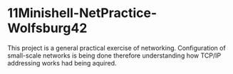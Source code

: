 # 11Minishell-NetPractice-Wolfsburg42
This project is a general practical exercise of networking. Configuration of  small-scale networks is being done therefore understanding how TCP/IP addressing works had being aquired. 

